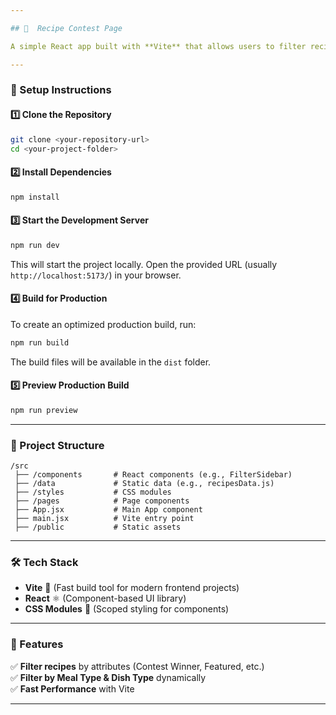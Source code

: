 ```yaml
---

## 📌  Recipe Contest Page

A simple React app built with **Vite** that allows users to filter recipes based on attributes, meal types, and dish types.

---
```


### 🚀 Setup Instructions  

#### 1️⃣ Clone the Repository  
```bash
git clone <your-repository-url>
cd <your-project-folder>
```

#### 2️⃣ Install Dependencies  
```bash
npm install
```

#### 3️⃣ Start the Development Server  
```bash
npm run dev
```
This will start the project locally. Open the provided URL (usually `http://localhost:5173/`) in your browser.

#### 4️⃣ Build for Production  
To create an optimized production build, run:  
```bash
npm run build
```
The build files will be available in the `dist` folder.

#### 5️⃣ Preview Production Build  
```bash
npm run preview
```

---

### 📂 Project Structure  
```
/src
 ├── /components       # React components (e.g., FilterSidebar)
 ├── /data             # Static data (e.g., recipesData.js)
 ├── /styles           # CSS modules
 ├── /pages            # Page components
 ├── App.jsx           # Main App component
 ├── main.jsx          # Vite entry point
 ├── /public           # Static assets
```

---

### 🛠️ Tech Stack  
- **Vite** 🚀 (Fast build tool for modern frontend projects)  
- **React** ⚛️ (Component-based UI library)  
- **CSS Modules** 🎨 (Scoped styling for components)  

---

### 📢 Features  
✅ **Filter recipes** by attributes (Contest Winner, Featured, etc.)  
✅ **Filter by Meal Type & Dish Type** dynamically  
✅ **Fast Performance** with Vite  

---
